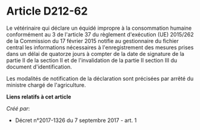 # Article D212-62

Le vétérinaire qui déclare un équidé impropre à la consommation humaine conformément au 3 de l'article 37 du règlement
d'exécution (UE) 2015/262 de la Commission du 17 février 2015 notifie au gestionnaire du fichier central les informations
nécessaires à l'enregistrement des mesures prises dans un délai de quatorze jours à compter de la date de signature de la
partie II de la section II et de l'invalidation de la partie II section III du document d'identification.

Les modalités de notification de la déclaration sont précisées par arrêté du ministre chargé de l'agriculture.

**Liens relatifs à cet article**

_Créé par_:

  - Décret n°2017-1326 du 7 septembre 2017 - art. 1
